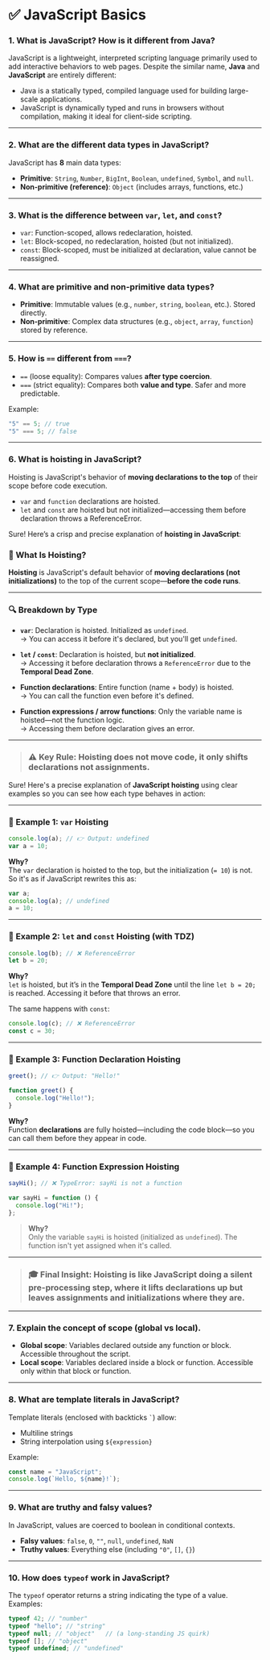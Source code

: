 # ✅ JavaScript Basics

### 1. What is JavaScript? How is it different from Java?

JavaScript is a lightweight, interpreted scripting language primarily used to add interactive behaviors to web pages. Despite the similar name, **Java** and **JavaScript** are entirely different:

- Java is a statically typed, compiled language used for building large-scale applications.
- JavaScript is dynamically typed and runs in browsers without compilation, making it ideal for client-side scripting.

---

### 2. What are the different data types in JavaScript?

JavaScript has **8** main data types:

- **Primitive**: `String`, `Number`, `BigInt`, `Boolean`, `undefined`, `Symbol`, and `null`.
- **Non-primitive (reference)**: `Object` (includes arrays, functions, etc.)

---

### 3. What is the difference between `var`, `let`, and `const`?

- `var`: Function-scoped, allows redeclaration, hoisted.
- `let`: Block-scoped, no redeclaration, hoisted (but not initialized).
- `const`: Block-scoped, must be initialized at declaration, value cannot be reassigned.

---

### 4. What are primitive and non-primitive data types?

- **Primitive**: Immutable values (e.g., `number`, `string`, `boolean`, etc.). Stored directly.
- **Non-primitive**: Complex data structures (e.g., `object`, `array`, `function`) stored by reference.

---

### 5. How is `==` different from `===`?

- `==` (loose equality): Compares values **after type coercion**.
- `===` (strict equality): Compares both **value and type**. Safer and more predictable.

Example:

```javascript
"5" == 5; // true
"5" === 5; // false
```

---

### 6. What is hoisting in JavaScript?

Hoisting is JavaScript's behavior of **moving declarations to the top** of their scope before code execution.

- `var` and `function` declarations are hoisted.
- `let` and `const` are hoisted but not initialized—accessing them before declaration throws a ReferenceError.

Sure! Here’s a crisp and precise explanation of **hoisting in JavaScript**:

### 🚀 What Is Hoisting?

**Hoisting** is JavaScript's default behavior of **moving declarations (not initializations)** to the top of the current scope—**before the code runs**.

---

### 🔍 Breakdown by Type

- **`var`**: Declaration is hoisted. Initialized as `undefined`.  
  → You can access it before it's declared, but you'll get `undefined`.

- **`let` / `const`**: Declaration is hoisted, but **not initialized**.  
  → Accessing it before declaration throws a `ReferenceError` due to the **Temporal Dead Zone**.

- **Function declarations**: Entire function (name + body) is hoisted.  
  → You can call the function even before it's defined.

- **Function expressions / arrow functions**: Only the variable name is hoisted—not the function logic.  
  → Accessing them before declaration gives an error.

---

> ### ⚠️ Key Rule: Hoisting **does not move code**, it only shifts **declarations** not assignments.

Sure! Here's a precise explanation of **JavaScript hoisting** using clear examples so you can see how each type behaves in action:

---

### 🧪 Example 1: `var` Hoisting

```javascript
console.log(a); // 👉 Output: undefined
var a = 10;
```

**Why?**  
The `var` declaration is hoisted to the top, but the initialization (`= 10`) is not. So it's as if JavaScript rewrites this as:

```javascript
var a;
console.log(a); // undefined
a = 10;
```

---

### 🧪 Example 2: `let` and `const` Hoisting (with TDZ)

```javascript
console.log(b); // ❌ ReferenceError
let b = 20;
```

**Why?**  
`let` is hoisted, but it’s in the **Temporal Dead Zone** until the line `let b = 20;` is reached. Accessing it before that throws an error.

The same happens with `const`:

```javascript
console.log(c); // ❌ ReferenceError
const c = 30;
```

---

### 🧪 Example 3: Function Declaration Hoisting

```javascript
greet(); // 👉 Output: "Hello!"

function greet() {
  console.log("Hello!");
}
```

**Why?**  
Function **declarations** are fully hoisted—including the code block—so you can call them before they appear in code.

---

### 🧪 Example 4: Function Expression Hoisting

```javascript
sayHi(); // ❌ TypeError: sayHi is not a function

var sayHi = function () {
  console.log("Hi!");
};
```

> **Why?**  
> Only the variable `sayHi` is hoisted (initialized as `undefined`). The function isn't yet assigned when it's called.

---

> ### 🎓 Final Insight: Hoisting is like JavaScript doing a **silent pre-processing step**, where it lifts declarations up but leaves assignments and initializations where they are.

---

### 7. Explain the concept of scope (global vs local).

- **Global scope**: Variables declared outside any function or block. Accessible throughout the script.
- **Local scope**: Variables declared inside a block or function. Accessible only within that block or function.

---

### 8. What are template literals in JavaScript?

Template literals (enclosed with backticks `` ` ``) allow:

- Multiline strings
- String interpolation using `${expression}`

Example:

```javascript
const name = "JavaScript";
console.log(`Hello, ${name}!`);
```

---

### 9. What are truthy and falsy values?

In JavaScript, values are coerced to boolean in conditional contexts.

- **Falsy values**: `false`, `0`, `""`, `null`, `undefined`, `NaN`
- **Truthy values**: Everything else (including `"0"`, `[]`, `{}`)

---

### 10. How does `typeof` work in JavaScript?

The `typeof` operator returns a string indicating the type of a value.
Examples:

```javascript
typeof 42; // "number"
typeof "hello"; // "string"
typeof null; // "object"   // (a long-standing JS quirk)
typeof []; // "object"
typeof undefined; // "undefined"
```
